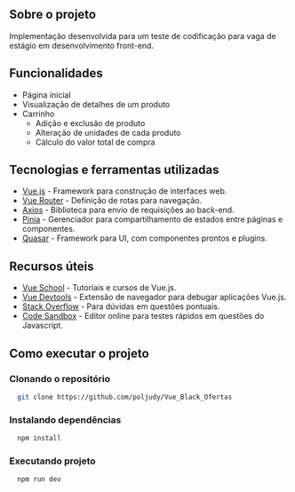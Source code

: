 ## Sobre o projeto

Implementação desenvolvida para um teste de codificação para vaga de estágio em desenvolvimento front-end.

## Funcionalidades

- Página inicial
- Visualização de detalhes de um produto
- Carrinho
  - Adição e exclusão de produto
  - Alteração de unidades de cada produto
  - Cálculo do valor total de compra

## Tecnologias e ferramentas utilizadas

- [Vue.js](https://vuejs.org/) - Framework para construção de interfaces web.
- [Vue Router](https://router.vuejs.org/) - Definição de rotas para navegação.
- [Axios](https://axios-http.com/) - Biblioteca para envio de requisições ao back-end.
- [Pinia](https://pinia.vuejs.org/) - Gerenciador para compartilhamento de estados entre páginas e componentes.
- [Quasar](https://quasar.dev/) - Framework para UI, com componentes prontos e plugins.

## Recursos úteis

- [Vue School](https://vueschool.io/) - Tutoriais e cursos de Vue.js.
- [Vue Devtools](https://devtools.vuejs.org/) - Extensão de navegador para debugar aplicações Vue.js.
- [Stack Overflow](https://stackoverflow.com/) - Para dúvidas em questões pontuais.
- [Code Sandbox](https://js.new) - Editor online para testes rápidos em questões do Javascript.

## Como executar o projeto

### Clonando o repositório

```bash
  git clone https://github.com/poljudy/Vue_Black_Ofertas
```

### Instalando dependências

```bash
  npm install
```

### Executando projeto

```bash
  npm run dev
```
